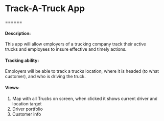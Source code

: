 # Track-A-Truck App

======

#### Description:
This app will allow employers of a trucking company track their active trucks and employees to insure effective and timely actions.


#### Tracking ability:
Employers will be able to track a trucks location, where it is headed (to what customer), and who is driving the truck.

#### Views:
1. Map with all Trucks on screen, when clicked it shows current driver and location target
2. Driver portfolio
3. Customer info